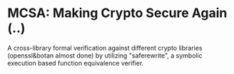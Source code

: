 # MCSA: Making Crypto Secure Again (..)
A cross-library formal verification against different crypto libraries (openssl&botan almost done) by utilizing "saferewrite", a symbolic execution based function equivalence verifier.
